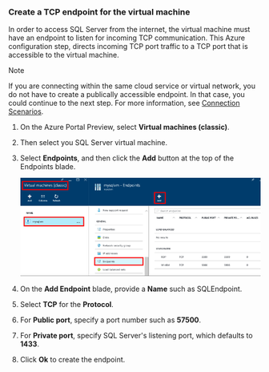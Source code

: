 ### Create a TCP endpoint for the virtual machine
In order to access SQL Server from the internet, the virtual machine must have an endpoint to listen for incoming TCP communication. This Azure configuration step, directs incoming TCP port traffic to a TCP port that is accessible to the virtual machine.

> [!NOTE]
> If you are connecting within the same cloud service or virtual network, you do not have to create a publically accessible endpoint. In that case, you could continue to the next step. For more information, see [Connection Scenarios](../articles/virtual-machines/windows/sqlclassic/virtual-machines-windows-classic-sql-connect.md#connection-scenarios).
> 
> 

1. On the Azure Portal Preview, select **Virtual machines (classic)**.
2. Then select you SQL Server virtual machine.
3. Select **Endpoints**, and then click the **Add** button at the top of the Endpoints blade.

    ![Portal Steps for Endpoint Creation](./media/virtual-machines-sql-server-connection-steps/portal-endpoint-creation.png)
4. On the **Add Endpoint** blade, provide a **Name** such as SQLEndpoint.
5. Select **TCP** for the **Protocol**.
6. For **Public port**, specify a port number such as **57500**.
7. For **Private port**, specify SQL Server's listening port, which defaults to **1433**.
8. Click **Ok** to create the endpoint.